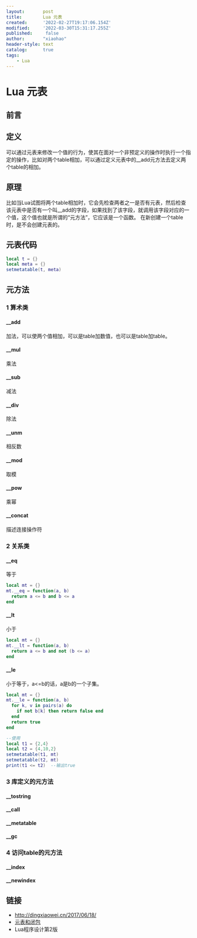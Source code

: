 ```yaml
---
layout:       post
title:        Lua 元表
created:      '2022-02-27T19:17:06.154Z'
modified:     '2022-03-30T15:31:17.255Z'
published:     false
author:       "xiaohao"
header-style: text
catalog:      true
tags:
    - Lua
---
```


# Lua 元表

## 前言

## 定义
可以通过元表来修改一个值的行为，使其在面对一个非预定义的操作时执行一个指定的操作，比如对两个table相加，可以通过定义元表中的__add元方法去定义两个table的相加。

## 原理
比如当Lua试图将两个table相加时，它会先检查两者之一是否有元表，然后检查该元表中是否有一个叫__add的字段，如果找到了该字段，就调用该字段对应的一个值，这个值也就是所谓的“元方法”，它应该是一个函数。
在新创建一个table时，是不会创建元表的。

## 元表代码
~~~ lua
local t = {}
local meta = {}
setmetatable(t, meta)
~~~

## 元方法
### 1 算术类
#### __add
加法，可以使两个值相加，可以是table加数值，也可以是table加table。

#### __mul
乘法

#### __sub
减法

#### __div
除法

#### __unm
相反数

#### __mod
取模

#### __pow
乘幂

#### __concat
描述连接操作符

### 2 关系类
#### __eq
等于
~~~ lua
local mt = {}
mt.__eq = function(a, b)
  return a <= b and b <= a
end
~~~

#### __lt
小于
~~~ lua
local mt = {}
mt.__lt = function(a, b)
  return a <= b and not (b <= a)
end
~~~

#### __le
小于等于，a<=b的话，a是b的一个子集。
~~~ lua
local mt = {}
mt.__le = function(a, b)
  for k, v in pairs(a) do
    if not b[k] then return false end
  end
  return true
end

--使用
local t1 = {2,4}
local t2 = {4,10,2}
setmetatable(t1, mt)
setmetatable(t2, mt)
print(t1 <= t2)  --输出true
~~~

### 3 库定义的元方法
#### __tostring

#### __call

#### __metatable

#### __gc

### 4 访问table的元方法
#### __index

#### __newindex

## 链接
- http://dingxiaowei.cn/2017/06/18/
- [元表和闭包](http://dingxiaowei.cn/2018/10/10/)
- Lua程序设计第2版
